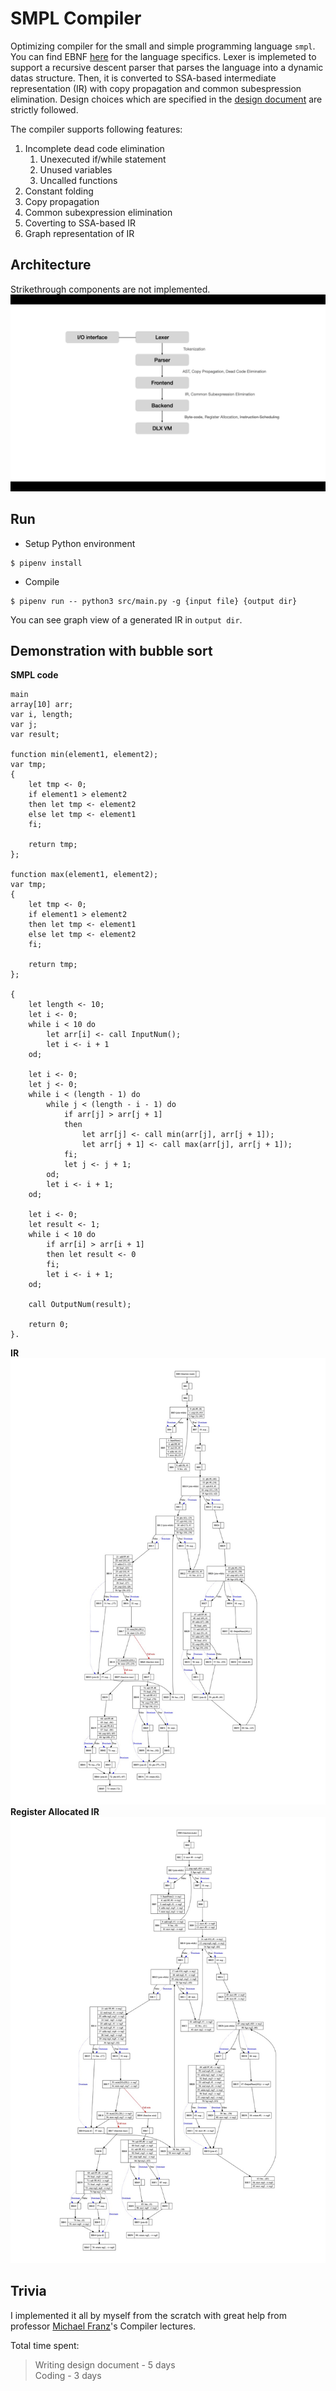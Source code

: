 # SMPL Compiler
Optimizing compiler for the small and simple programming language `smpl`. You can find EBNF [here](./SMPL%20EBNF.pdf) for the language specifics. Lexer is implemeted to support a recursive descent parser that parses the language into a dynamic datas structure. Then, it is converted to SSA-based intermediate representation (IR) with copy propagation and common subespression elimination. Design choices which are specified in the [design document](./design_document.pdf) are strictly followed.

The compiler supports following features:
1. Incomplete dead code elimination
   1. Unexecuted if/while statement
   2. Unused variables
   3. Uncalled functions
2. Constant folding
3. Copy propagation
4. Common subexpression elimination
5. Coverting to SSA-based IR
6. Graph representation of IR

## Architecture
Strikethrough components are not implemented.
![](architecture.png)

## Run
* Setup Python environment
```shellscript
$ pipenv install
```
* Compile
```shellscript
$ pipenv run -- python3 src/main.py -g {input file} {output dir}
```
You can see graph view of a generated IR in `output dir`.

## Demonstration with bubble sort
__SMPL code__
```
main
array[10] arr;
var i, length;
var j;
var result;

function min(element1, element2);
var tmp;
{
    let tmp <- 0;
    if element1 > element2
    then let tmp <- element2
    else let tmp <- element1
    fi;

    return tmp;
};

function max(element1, element2);
var tmp;
{
    let tmp <- 0;
    if element1 > element2
    then let tmp <- element1
    else let tmp <- element2
    fi;

    return tmp;
};

{
    let length <- 10;
    let i <- 0;
    while i < 10 do 
        let arr[i] <- call InputNum();
        let i <- i + 1
    od;

    let i <- 0;
    let j <- 0;
    while i < (length - 1) do
        while j < (length - i - 1) do
            if arr[j] > arr[j + 1]
            then 
                let arr[j] <- call min(arr[j], arr[j + 1]);
                let arr[j + 1] <- call max(arr[j], arr[j + 1]);
            fi;
            let j <- j + 1;
        od;
        let i <- i + 1;
    od;

    let i <- 0;
    let result <- 1;
    while i < 10 do
        if arr[i] > arr[i + 1]
        then let result <- 0
        fi;
        let i <- i + 1;
    od;
    
    call OutputNum(result);

    return 0;
}.

```
__IR__
![](bubble_sort-IR/ir_graph.jpg)
__Register Allocated IR__
![](bubble_sort-register_allocated/ir_with_register.jpg)
## Trivia
I implemented it all by myself from the scratch with great help from professor [Michael Franz](https://www.michaelfranz.com/)'s Compiler lectures.

Total time spent:
> Writing design document - 5 days \
> Coding - 3 days



